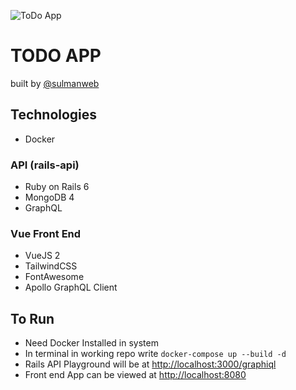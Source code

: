 ![ToDo App](https://i.imgur.com/f2ButaR.png)

# TODO APP

built by [@sulmanweb](https://sulmanweb.com)

## Technologies

- Docker

### API (rails-api)

- Ruby on Rails 6
- MongoDB 4
- GraphQL

### Vue Front End

- VueJS 2
- TailwindCSS
- FontAwesome
- Apollo GraphQL Client

## To Run

- Need Docker Installed in system
- In terminal in working repo write `docker-compose up --build -d`
- Rails API Playground will be at [http://localhost:3000/graphiql](http://localhost:3000/graphiql)
- Front end App can be viewed at [http://localhost:8080](http://localhost:8080)
